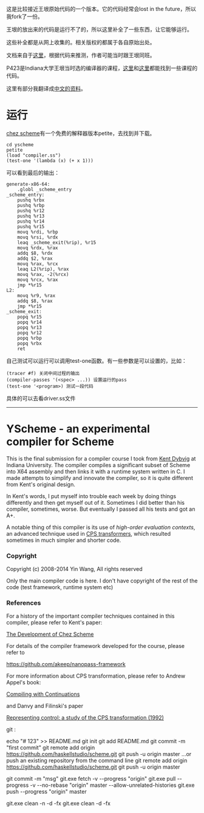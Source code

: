 ﻿



























这是比较接近王垠原始代码的一个版本。它的代码经常会lost in the future，所以我fork了一份。

王垠的放出来的代码是运行不了的，所以这里补全了一些东西，让它能够运行。

这些补全都是从网上收集的。相关版权的都属于各自原始出处。

文档来自于[这里](https://github.com/spiritbear/Grad-School-Code)，根据代码来推测，作者可能当时跟王垠同班。

P423是Indiana大学王垠当时选的编译器的课程，[这里](https://github.com/srwaggon/p423)和[这里](https://github.com/keyanzhang/p423-compiler)都能找到一些课程的代码。

这里有部分我翻译成[中文的资料](http://zenlife.tk/nanopass0.md)。


# 运行

[chez scheme](http://www.scheme.com/)有一个免费的解释器版本petite，去找到并下载。

    cd yscheme
    petite
    (load "compiler.ss")
    (test-one '(lambda (x) (+ x 1)))

可以看到最后的输出：

    generate-x86-64:
        .globl _scheme_entry
    _scheme_entry:
        pushq %rbx
        pushq %rbp
        pushq %r12
        pushq %r13
        pushq %r14
        pushq %r15
        movq %rdi, %rbp
        movq %rsi, %rdx
        leaq _scheme_exit(%rip), %r15
        movq %rdx, %rax
        addq $8, %rdx
        addq $2, %rax
        movq %rax, %rcx
        leaq L2(%rip), %rax
        movq %rax, -2(%rcx)
        movq %rcx, %rax
        jmp *%r15
    L2:
        movq %r9, %rax
        addq $8, %rax
        jmp *%r15
    _scheme_exit:
        popq %r15
        popq %r14
        popq %r13
        popq %r12
        popq %rbp
        popq %rbx
        ret

自己测试可以运行可以调用test-one函数。有一些参数是可以设置的，比如：

    (tracer #f) 关闭中间过程的输出
    (compiler-passes '(<spec> ...)) 设置运行的pass
    (test-one '<program>) 测试一段代码

具体的可以去看driver.ss文件

-----------------------------------

# YScheme - an experimental compiler for Scheme


This is the final submission for a compiler course I took from <a
href="http://en.wikipedia.org/wiki/R._Kent_Dybvig">Kent Dybvig</a> at Indiana
University. The compiler compiles a significant subset of Scheme into X64
assembly and then links it with a runtime system written in C. I made attempts
to simplify and innovate the compiler, so it is quite different from Kent's
original design.

In Kent's words, I put myself into trouble each week by doing things differently
and then get myself out of it. Sometimes I did better than his compiler,
sometimes, worse. But eventually I passed all his tests and got an A+.

A notable thing of this compiler is its use of _high-order evaluation contexts_,
an advanced technique used in <a
href="https://github.com/yinwang0/lightsabers/blob/master/cps.ss">CPS
transformers</a>, which resulted sometimes in much simpler and shorter code.


### Copyright

Copyright (c) 2008-2014 Yin Wang, All rights reserved

Only the main compiler code is here. I don't have copyright of the rest of the
code (test framework, runtime system etc)


### References

For a history of the important compiler techniques contained in this compiler,
please refer to Kent's paper:

<a href="http://www.cs.indiana.edu/~dyb/pubs/hocs.pdf">The Development of Chez
Scheme</a>


For details of the compiler framework developed for the course, please refer to

<https://github.com/akeep/nanopass-framework>


For more information about CPS transformation, please refer to Andrew Appel's
book:

<a
href="http://www.amazon.com/Compiling-Continuations-Andrew-W-Appel/dp/052103311X">Compiling
with Continuations</a>

and Danvy and Filinski's paper

<a href="http://citeseerx.ist.psu.edu/viewdoc/summary?doi=10.1.1.46.84">Representing control: a study of the CPS transformation (1992)</a>


git :

echo "# 123" >> README.md
git init
git add README.md
git commit -m "first commit"
git remote add origin https://github.com/haskellstudio/scheme.git
git push -u origin master
…or push an existing repository from the command line
git remote add origin https://github.com/haskellstudio/scheme.git
git push -u origin master


git commit -m "msg"
git.exe fetch -v --progress "origin"
git.exe pull --progress -v --no-rebase "origin" master --allow-unrelated-histories
git.exe push --progress "origin" master

git.exe clean -n  -d  -fx
git.exe clean -d  -fx
